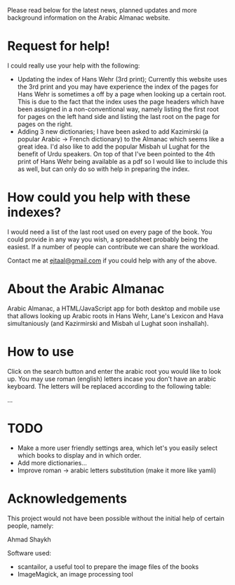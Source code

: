 Please read below for the latest news, planned updates and more background information on the Arabic Almanac website.

Request for help!
=================
I could really use your help with the following:
- Updating the index of Hans Wehr (3rd print); Currently this website uses the 3rd print and you may have experience the index of the pages for Hans Wehr is sometimes a off by a page when looking up a certain root. This is due to the fact that the index uses the page headers which have been assigned in a non-conventional way, namely listing the first root for pages on the left hand side and listing the last root on the page for pages on the right.
- Adding 3 new dictionaries; I have been asked to add Kazimirski (a popular Arabic -> French dictionary) to the Almanac which seems like a great idea. I'd also like to add the popular Misbah ul Lughat for the benefit of Urdu speakers. On top of that I've been pointed to the 4th print of Hans Wehr being available as a pdf so I would like to include this as well, but can only do so with help in preparing the index.

How could you help with these indexes?
======================================

I would need a list of the last root used on every page of the book. You could provide in any way you wish, a spreadsheet probably being the easiest. If a number of people can contribute we can share the workload.

Contact me at ejtaal@gmail.com if you could help with any of the above.

About the Arabic Almanac
========================

Arabic Almanac, a HTML/JavaScript app for both desktop and mobile use that allows looking up Arabic roots in Hans Wehr, Lane's Lexicon and Hava simultaniously (and Kazirmirski and Misbah ul Lughat soon inshallah).

How to use
==========
Click on the search button and enter the arabic root you would like to look up. You may use roman (english) letters incase you don't have an arabic keyboard. The letters will be replaced according to the following table:

...


TODO
====
- Make a more user friendly settings area, which let's you easily select which books to display and in which order.
- Add more dictionaries...
- Improve roman -> arabic letters substitution (make it more like yamli)

Acknowledgements
================

This project would not have been possible without the initial help of certain people, namely:

Ahmad Shaykh

Software used:
- scantailor, a useful tool to prepare the image files of the books
- ImageMagick, an image processing tool
